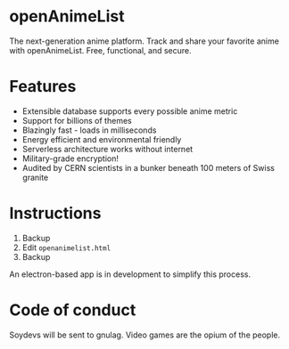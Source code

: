 # openAnimeList
The next-generation anime platform. Track and share your 
favorite anime with openAnimeList. Free, functional, and secure.
# Features
* Extensible database supports every possible anime metric
* Support for billions of themes
* Blazingly fast - loads in milliseconds
* Energy efficient and environmental friendly
* Serverless architecture works without internet
* Military-grade encryption!
* Audited by CERN scientists in a bunker beneath 100 meters of Swiss granite
# Instructions 
1. Backup
2. Edit `openanimelist.html`
3. Backup  
  
An electron-based app is in development to simplify this process.
# Code of conduct
Soydevs will be sent to gnulag. Video games are the 
opium of the people.
